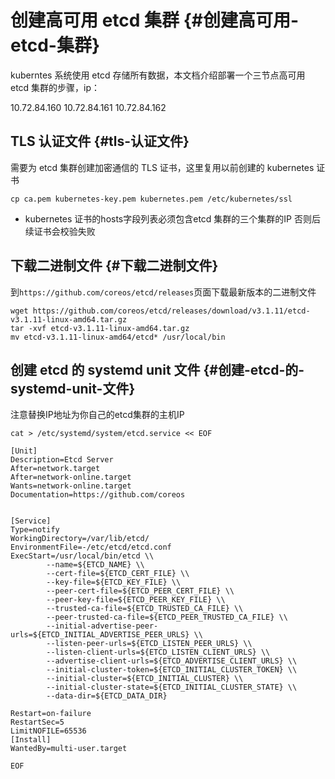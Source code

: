 # 创建高可用 etcd 集群 {#创建高可用-etcd-集群}

kuberntes 系统使用 etcd 存储所有数据，本文档介绍部署一个三节点高可用 etcd 集群的步骤，ip：

10.72.84.160  10.72.84.161  10.72.84.162

## TLS 认证文件 {#tls-认证文件}

需要为 etcd 集群创建加密通信的 TLS 证书，这里复用以前创建的 kubernetes 证书

```
cp ca.pem kubernetes-key.pem kubernetes.pem /etc/kubernetes/ssl
```

* kubernetes 证书的hosts字段列表必须包含etcd 集群的三个集群的IP 否则后续证书会校验失败

## 下载二进制文件 {#下载二进制文件}

到`https://github.com/coreos/etcd/releases`页面下载最新版本的二进制文件

```
wget https://github.com/coreos/etcd/releases/download/v3.1.11/etcd-v3.1.11-linux-amd64.tar.gz
tar -xvf etcd-v3.1.11-linux-amd64.tar.gz
mv etcd-v3.1.11-linux-amd64/etcd* /usr/local/bin
```

## 创建 etcd 的 systemd unit 文件 {#创建-etcd-的-systemd-unit-文件}

注意替换IP地址为你自己的etcd集群的主机IP

```
cat > /etc/systemd/system/etcd.service << EOF

[Unit]
Description=Etcd Server
After=network.target
After=network-online.target
Wants=network-online.target
Documentation=https://github.com/coreos


[Service]
Type=notify
WorkingDirectory=/var/lib/etcd/
EnvironmentFile=-/etc/etcd/etcd.conf
ExecStart=/usr/local/bin/etcd \\
        --name=${ETCD_NAME} \\
        --cert-file=${ETCD_CERT_FILE} \\
        --key-file=${ETCD_KEY_FILE} \\
        --peer-cert-file=${ETCD_PEER_CERT_FILE} \\
        --peer-key-file=${ETCD_PEER_KEY_FILE} \\
        --trusted-ca-file=${ETCD_TRUSTED_CA_FILE} \\
        --peer-trusted-ca-file=${ETCD_PEER_TRUSTED_CA_FILE} \\
        --initial-advertise-peer-urls=${ETCD_INITIAL_ADVERTISE_PEER_URLS} \\
        --listen-peer-urls=${ETCD_LISTEN_PEER_URLS} \\
        --listen-client-urls=${ETCD_LISTEN_CLIENT_URLS} \\
        --advertise-client-urls=${ETCD_ADVERTISE_CLIENT_URLS} \\
        --initial-cluster-token=${ETCD_INITIAL_CLUSTER_TOKEN} \\
        --initial-cluster=${ETCD_INITIAL_CLUSTER} \\
        --initial-cluster-state=${ETCD_INITIAL_CLUSTER_STATE} \\
        --data-dir=${ETCD_DATA_DIR}

Restart=on-failure
RestartSec=5
LimitNOFILE=65536
[Install]
WantedBy=multi-user.target

EOF
```



